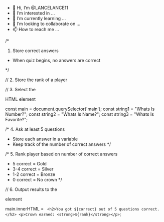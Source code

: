- 👋 Hi, I’m @LANCELANCE11
- 👀 I’m interested in ...
- 🌱 I’m currently learning ...
- 💞️ I’m looking to collaborate on ...
- 📫 How to reach me ...

<!---
LANCELANCE11/LANCELANCE11 is a ✨ special ✨ repository because its `README.md` (this file) appears on your GitHub profile.
You can click the Preview link to take a look at your changes.
--->
/* 
  1. Store correct answers
   - When quiz begins, no answers are correct
    
*/
 
// 2. Store the rank of a player


// 3. Select the <main> HTML element

const main = document.querySelector('main');
const string1 = "Whats Is Number?";
const string2 = "Whats Is Name?";
const string3 = "Whats Is Favorite?";

/*
  4. Ask at least 5 questions
   - Store each answer in a variable
   - Keep track of the number of correct answers
*/


/*
  5. Rank player based on number of correct answers
   - 5 correct = Gold
   - 3-4 correct = Silver
   - 1-2 correct = Bronze
   - 0 correct = No crown
*/
 


// 6. Output results to the <main> element

main.innerHTML = `
    <h2>You got ${correct} out of 5 questions correct.</h2>
    <p>Crown earned: <strong>${rank}</strong></p>`;
